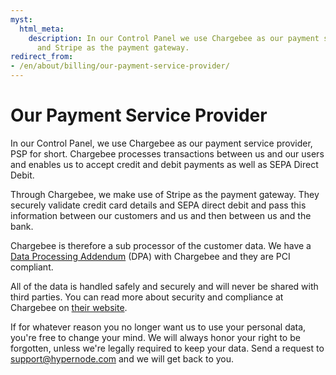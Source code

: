 ```yaml
---
myst:
  html_meta:
    description: In our Control Panel we use Chargebee as our payment service provider
      and Stripe as the payment gateway.
redirect_from:
- /en/about/billing/our-payment-service-provider/
---
```


<!-- source: https://support.hypernode.com/en/about/billing/our-payment-service-provider/ -->

# Our Payment Service Provider

In our Control Panel, we use Chargebee as our payment service provider, PSP for short. Chargebee processes transactions between us and our users and enables us to accept credit and debit payments as well as SEPA Direct Debit.

Through Chargebee, we make use of Stripe as the payment gateway. They securely validate credit card details and SEPA direct debit and pass this information between our customers and us and then between us and the bank.

Chargebee is therefore a sub processor of the customer data. We have a [Data Processing Addendum](https://www.chargebee.com/privacy/dpa/) (DPA) with Chargebee and they are PCI compliant.

All of the data is handled safely and securely and will never be shared with third parties. You can read more about security and compliance at Chargebee on [their website](https://www.chargebee.com/security/).

If for whatever reason you no longer want us to use your personal data, you're free to change your mind. We will always honor your right to be forgotten, unless we're legally required to keep your data. Send a request to [support@hypernode.com](mailto:support@hypernode.com) and we will get back to you.
